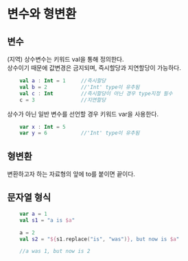 # 변수와 형변환

## 변수
(지역) 상수변수는 키워드 val을 통해 정의한다.  
 상수이기 때문에 값변경은 금지되며, 즉시할당과 지연할당이 가능하다.
```kotlin
    val a : Int = 1     //즉시할당
    val b = 2           //'Int' type이 유추됨
    val c : Int         //즉시할당이 아닌 경우 type지정 필수
    c = 3               //지연할당
``` 

상수가 아닌 일반 변수를 선언할 경우 키워드 var을 사용한다.
```kotlin
    var x : Int = 5
    var y = 6           //'Int' type이 유추됨
``` 


## 형변환
변환하고자 하는 자료형의 앞에 to를 붙이면 끝이다.

## 문자열 형식
```kotlin
    var a = 1
    val s1 = "a is $a" 

    a = 2
    val s2 = "${s1.replace("is", "was")}, but now is $a"

    //a was 1, but now is 2

```